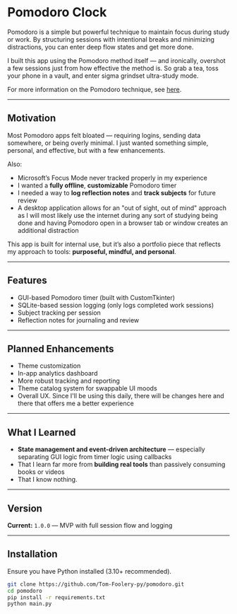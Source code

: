 # Pomodoro Clock

Pomodoro is a simple but powerful technique to maintain focus during study or work. By structuring sessions with intentional breaks and minimizing distractions, you can enter deep flow states and get more done.

I built this app using the Pomodoro method itself — and ironically, overshot a few sessions just from how effective the method is. So grab a tea, toss your phone in a vault, and enter sigma grindset ultra-study mode.

For more information on the Pomodoro technique, see [here](https://en.wikipedia.org/wiki/Pomodoro_Technique#:~:text=The%20Pomodoro%20Technique%20is%20a,used%20while%20a%20university%20student.&text=Apps%20and%20websites%20providing%20timers,adopted%20in%20pair%20programming%20contexts.).

---

## Motivation

Most Pomodoro apps felt bloated — requiring logins, sending data somewhere, or being overly minimal. I just wanted something simple, personal, and effective, but with a few enhancements.

Also:
- Microsoft’s Focus Mode never tracked properly in my experience
- I wanted a **fully offline**, **customizable** Pomodoro timer
- I needed a way to **log reflection notes** and **track subjects** for future review
- A desktop application allows for an "out of sight, out of mind" approach as I will most likely use the internet during any sort of studying being done and having Pomodoro open in a browser tab or window creates an additional distraction

This app is built for internal use, but it’s also a portfolio piece that reflects my approach to tools: **purposeful, mindful, and personal**.

---

## Features

- GUI-based Pomodoro timer (built with CustomTkinter)
- SQLite-based session logging (only logs completed work sessions)
- Subject tracking per session
- Reflection notes for journaling and review

---

## Planned Enhancements

- Theme customization
- In-app analytics dashboard
- More robust tracking and reporting
- Theme catalog system for swappable UI moods
- Overall UX. Since I'll be using this daily, there will be changes here and there that offers me a better experience

---

## What I Learned

- **State management and event-driven architecture** — especially separating GUI logic from timer logic using callbacks
- That I learn far more from **building real tools** than passively consuming books or videos
- That I know nothing. 

---

## Version

**Current:** `1.0.0` — MVP with full session flow and logging

---

## Installation

Ensure you have Python installed (3.10+ recommended).

```bash
git clone https://github.com/Tom-Foolery-py/pomodoro.git
cd pomodoro
pip install -r requirements.txt
python main.py
```